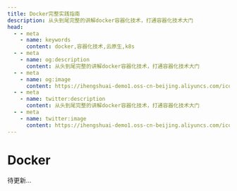 ```yaml
---
title: Docker完整实践指南
description: 从头到尾完整的讲解docker容器化技术，打通容器化技术大门
head:
  - - meta
    - name: keywords
      content: docker,容器化技术,云原生,k8s
  - - meta
    - name: og:description
      content: 从头到尾完整的讲解docker容器化技术，打通容器化技术大门
  - - meta
    - name: og:image
      content: https://ihengshuai-demo1.oss-cn-beijing.aliyuncs.com/icon-docker.png
  - - meta
    - name: twitter:description
      content: 从头到尾完整的讲解docker容器化技术，打通容器化技术大门
  - - meta
    - name: twitter:image
      content: https://ihengshuai-demo1.oss-cn-beijing.aliyuncs.com/icon-docker.png
---
```


# Docker
待更新...